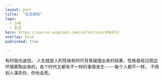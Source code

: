 ```yaml
---
layout: post
title:  "生活感悟"
tags:
  - 少年
  - 生活
hero: https://source.unsplash.com/collection/430472/
overlay: blue
published: true

---
```

  有时我也迷信。
  人生就是人的性格和时代背景碰撞出来的结果，性格是经过周边环境熏陶出来的，各个时代又都有不一样的事情发生-----每个人都不一样。
  不用别人谋杀你，你也会死。
  